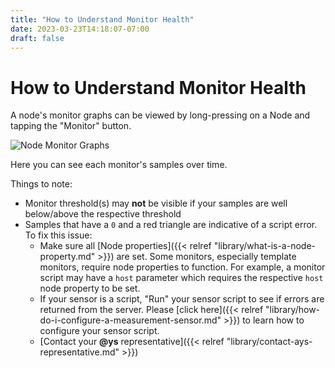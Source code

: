 ```yaml
---
title: "How to Understand Monitor Health"
date: 2023-03-23T14:18:07-07:00
draft: false
---
```


# How to Understand Monitor Health

A node's monitor graphs can be viewed by long-pressing on a Node and tapping the "Monitor" button.

![Node Monitor Graphs](/help/img/node-measurement-graphs.gif)

Here you can see each monitor's samples over time.

Things to note:
- Monitor threshold(s) may **not** be visible if your samples are well below/above the respective threshold
- Samples that have a `0` and a red triangle are indicative of a script error. To fix this issue:
  - Make sure all [Node properties]({{< relref "library/what-is-a-node-property.md" >}}) are set. Some monitors, especially template monitors, require node properties to function. For example, a monitor script may have a `host` parameter which requires the respective `host` node property to be set.
  - If your sensor is a script, "Run" your sensor script to see if errors are returned from the server. Please [click here]({{< relref "library/how-do-i-configure-a-measurement-sensor.md" >}}) to learn how to configure your sensor script.
  - [Contact your **@ys** representative]({{< relref "library/contact-ays-representative.md" >}})

